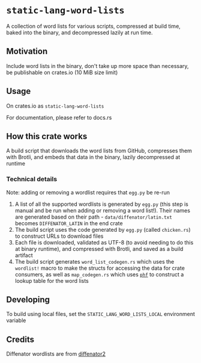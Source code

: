 # `static-lang-word-lists`

A collection of word lists for various scripts, compressed at build time, baked into the binary, and decompressed lazily at run time.

## Motivation

Include word lists in the binary, don't take up more space than necessary, be publishable on crates.io (10 MiB size limit)

## Usage

On crates.io as `static-lang-word-lists`

For documentation, please refer to docs.rs

## How this crate works

A build script that downloads the word lists from GitHub, compresses them with Brotli, and embeds that data in the binary, lazily decompressed at runtime

### Technical details

Note: adding or removing a wordlist requires that `egg.py` be re-run

1. A list of all the supported wordlists is generated by `egg.py` (this step is manual and be run when adding or removing a word list!). Their names are generated based on their path - `data/diffenator/latin.txt` becomes `DIFFENATOR_LATIN` in the end crate
2. The build script uses the code generated by `egg.py` (called `chicken.rs`) to construct URLs to download files
3. Each file is downloaded, validated as UTF-8 (to avoid needing to do this at binary runtime), and compressed with Brotli, and saved as a build artifact
4. The build script generates `word_list_codegen.rs` which uses the `wordlist!` macro to make the structs for accessing the data for crate consumers, as well as `map_codegen.rs` which uses [`phf`](https://lib.rs/crates/phf) to construct a lookup table for the word lists

## Developing

To build using local files, set the `STATIC_LANG_WORD_LISTS_LOCAL` environment variable

## Credits

Diffenator wordlists are from [diffenator2](https://github.com/googlefonts/diffenator2)
